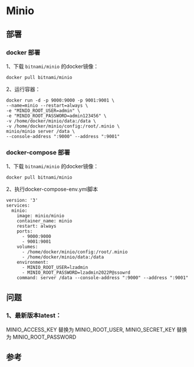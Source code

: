 # Minio

## 部署

### docker 部署

1、下载 `bitnami/minio` 的docker镜像：
```shell
docker pull bitnami/minio
```

2、运行容器：
```shell
docker run -d -p 9000:9000 -p 9001:9001 \
--name=minio --restart=always \
-e "MINIO_ROOT_USER=admin" \
-e "MINIO_ROOT_PASSWORD=admin123456" \
-v /home/docker/minio/data:/data \
-v /home/docker/minio/config:/root/.minio \
minio/minio server /data \
--console-address ":9000" --address ":9001"
```

### docker-compose 部署

1、下载 `bitnami/minio` 的docker镜像：
```shell
docker pull bitnami/minio
```

2、执行docker-compose-env.yml脚本
```shell
version: '3'
services:
  minio:
    image: minio/minio
    container_name: minio
    restart: always
    ports:
      - 9000:9000
      - 9001:9001
    volumes:
      - /home/docker/minio/config:/root/.minio
      - /home/docker/minio/data:/data
    environment:
      - MINIO_ROOT_USER=lzadmin
      - MINIO_ROOT_PASSWORD=lzadmin2022P@ssowrd
    command: server /data --console-address ":9000" --address ":9001"
```

## 问题

### 1、最新版本latest：

MINIO_ACCESS_KEY 替换为 MINIO_ROOT_USER,
MINIO_SECRET_KEY 替换为 MINIO_ROOT_PASSWORD

## 参考

